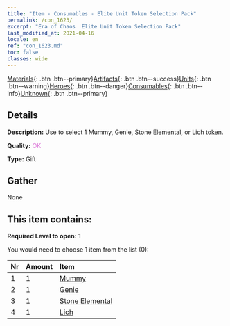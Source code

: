 ```yaml
---
title: "Item - Consumables - Elite Unit Token Selection Pack"
permalink: /con_1623/
excerpt: "Era of Chaos  Elite Unit Token Selection Pack"
last_modified_at: 2021-04-16
locale: en
ref: "con_1623.md"
toc: false
classes: wide
---
```

 [Materials](/Items/){: .btn .btn--primary}[Artifacts](/Items/Artifacts/){: .btn .btn--success}[Units](/Items/Units/){: .btn .btn--warning}[Heroes](/Items/Heroes/){: .btn .btn--danger}[Consumables](/Items/Consumables/){: .btn .btn--info}[Unknown](/Items/Unknown/){: .btn .btn--primary}

## Details
 **Description:** Use to select 1 Mummy, Genie, Stone Elemental, or Lich token.

 **Quality:** <span style="color: #DA70D6">OK</span>

 **Type:** Gift

## Gather

  None

## This item contains:

 **Required Level to open:** 1

 You would need to choose 1 item from the list (0):

  | Nr | Amount |     Item    |
  |:---|:-------|:------------|
  | 1 | 1 | [Mummy](/Items/unt_215/) |  | 
  | 2 | 1 | [Genie](/Items/unt_239/) |  | 
  | 3 | 1 | [Stone Elemental](/Items/unt_266/) |  | 
  | 4 | 1 | [Lich](/Items/unt_212/) |  | 

